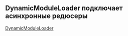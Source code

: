 ## DynamicModuleLoader подключает асинхронные редюсеры


[DynamicModuleLoader](./DynamicModuleLoader/DynamicModuleLoader.tsx)